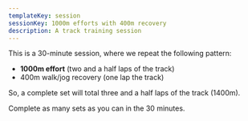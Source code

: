 ```yaml
---
templateKey: session
sessionKey: 1000m efforts with 400m recovery
description: A track training session
---
```

This is a 30-minute session, where we repeat the following pattern:

* **1000m effort** (two and a half laps of the track)
* 400m walk/jog recovery (one lap the track)

So, a complete set will total three and a half laps of the track (1400m).

Complete as many sets as you can in the 30 minutes.

